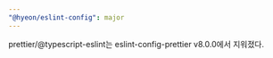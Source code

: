 ```yaml
---
"@hyeon/eslint-config": major
---
```


prettier/@typescript-eslint는 eslint-config-prettier v8.0.0에서 지워졌다.
